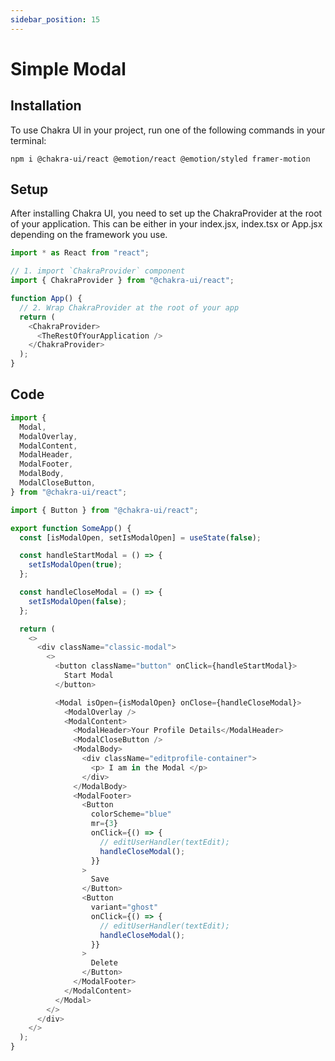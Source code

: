 ```yaml
---
sidebar_position: 15
---
```


# Simple Modal

## Installation

To use Chakra UI in your project, run one of the following commands in your terminal:

`npm i @chakra-ui/react @emotion/react @emotion/styled framer-motion`

## Setup
After installing Chakra UI, you need to set up the ChakraProvider at the root of your application. This can be either in your index.jsx, index.tsx or App.jsx depending on the framework you use.

```javascript title="App.jsx"
import * as React from "react";

// 1. import `ChakraProvider` component
import { ChakraProvider } from "@chakra-ui/react";

function App() {
  // 2. Wrap ChakraProvider at the root of your app
  return (
    <ChakraProvider>
      <TheRestOfYourApplication />
    </ChakraProvider>
  );
}
```

## Code 

```javascript title="Modal.jsx"
import {
  Modal,
  ModalOverlay,
  ModalContent,
  ModalHeader,
  ModalFooter,
  ModalBody,
  ModalCloseButton,
} from "@chakra-ui/react";

import { Button } from "@chakra-ui/react";
```

```javascript title="Modal.jsx"
export function SomeApp() {
  const [isModalOpen, setIsModalOpen] = useState(false);

  const handleStartModal = () => {
    setIsModalOpen(true);
  };

  const handleCloseModal = () => {
    setIsModalOpen(false);
  };

  return (
    <>
      <div className="classic-modal">
        <>
          <button className="button" onClick={handleStartModal}>
            Start Modal
          </button>

          <Modal isOpen={isModalOpen} onClose={handleCloseModal}>
            <ModalOverlay />
            <ModalContent>
              <ModalHeader>Your Profile Details</ModalHeader>
              <ModalCloseButton />
              <ModalBody>
                <div className="editprofile-container">
                  <p> I am in the Modal </p>
                </div>
              </ModalBody>
              <ModalFooter>
                <Button
                  colorScheme="blue"
                  mr={3}
                  onClick={() => {
                    // editUserHandler(textEdit);
                    handleCloseModal();
                  }}
                >
                  Save
                </Button>
                <Button
                  variant="ghost"
                  onClick={() => {
                    // editUserHandler(textEdit);
                    handleCloseModal();
                  }}
                >
                  Delete
                </Button>
              </ModalFooter>
            </ModalContent>
          </Modal>
        </>
      </div>
    </>
  );
}
```
